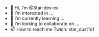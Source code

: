 - 👋 Hi, I’m @Star-dev-eu
- 👀 I’m interested in ...
- 🌱 I’m currently learning ...
- 💞️ I’m looking to collaborate on ...
- 📫 How to reach me Twich: star_dust1o1

<!---
Star-dev-eu/Star-dev-eu is a ✨ special ✨ repository because its `README.md` (this file) appears on your GitHub profile.
You can click the Preview link to take a look at your changes.
--->

